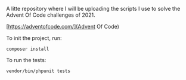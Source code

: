 A litte repository where I will be uploading the scripts I use to solve the Advent Of Code challenges of 2021.

[https://adventofcode.com/](Advent Of Code)

To init the project, run:

```
composer install
```

To run the tests:

```
vendor/bin/phpunit tests
```
